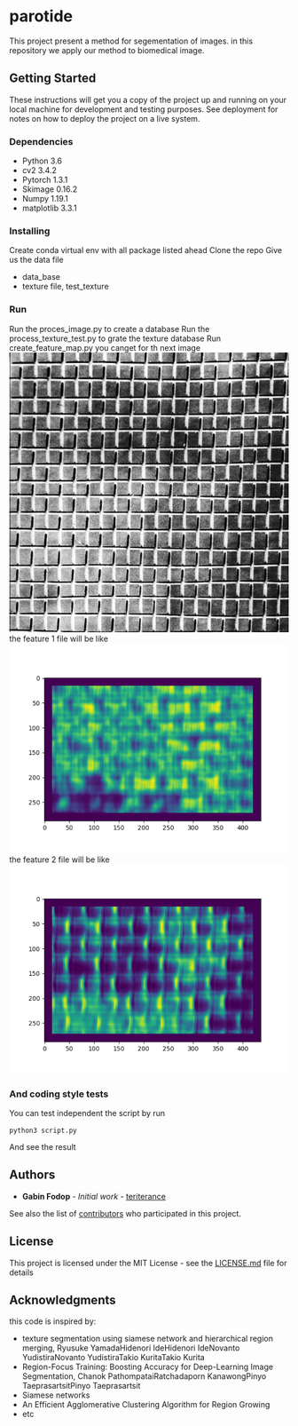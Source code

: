 # parotide
This project present a method for segementation of images. in this repository we apply our method to 
biomedical image.

## Getting Started

These instructions will get you a copy of the project up and running on your local machine for development and testing purposes. See deployment for notes on how to deploy the project on a live system.

### Dependencies

* Python 3.6
* cv2 3.4.2
* Pytorch 1.3.1
* Skimage 0.16.2
* Numpy 1.19.1
* matplotlib 3.3.1

### Installing

Create conda virtual env with all package listed ahead
Clone the repo
Give us the data file
* data_base
* texture file, test_texture

### Run

Run the proces_image.py to create a database
Run the process_texture_test.py to grate the texture database
Run create_feature_map.py 
you canget for th next image
![original image](./image/D1.tif)
the feature 1 file will be like 
![image feature 1](./image/Figure_maillage_feature1.png)
the feature 2 file will be like 
![image feature 1](./image/Figure_maillage_feature2.png)

### And coding style tests

You can test independent the script by run
```
python3 script.py
```
And see the result

## Authors

* **Gabin Fodop** - *Initial work* - [teriterance](https://github.com/teriterance)

See also the list of [contributors](https://github.com/teriterance/parotide/contributors) who participated in this project.

## License

This project is licensed under the MIT License - see the [LICENSE.md](LICENSE.md) file for details

## Acknowledgments

this code is inspired by:
* texture segmentation using siamese network and hierarchical region merging, Ryusuke YamadaHidenori IdeHidenori IdeNovanto YudistiraNovanto YudistiraTakio KuritaTakio Kurita
* Region-Focus Training: Boosting Accuracy for Deep-Learning Image Segmentation, Chanok PathompataiRatchadaporn KanawongPinyo TaeprasartsitPinyo Taeprasartsit
* Siamese networks
* An Efficient Agglomerative Clustering Algorithm for Region Growing
* etc
